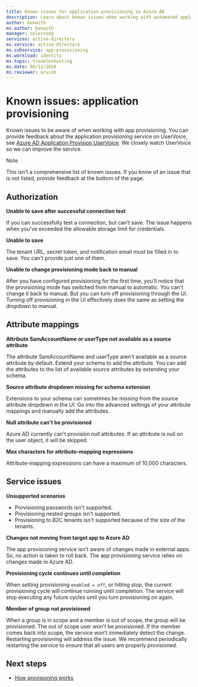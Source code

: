 ```yaml
---
title: Known issues for application provisioning in Azure AD
description: Learn about known issues when working with automated application provisioning in Azure AD.
author: kenwith
ms.author: kenwith
manager: celestedg
services: active-directory
ms.service: active-directory
ms.subservice: app-provisioning
ms.workload: identity
ms.topic: troubleshooting
ms.date: 08/12/2020
ms.reviewer: arvinh
---
```


# Known issues: application provisioning
Known issues to be aware of when working with app provisioning. You can provide feedback about the application provisioning service on UserVoice, see [Azure AD Application Provision UserVoice](#). We closely watch UserVoice so we can improve the service. 

> [!NOTE]
> This isn’t a comprehensive list of known issues. If you know of an issue that is not listed, provide feedback at the bottom of the page.

## Authorization 

**Unable to save after successful connection test**

If you can successfully test a connection, but can’t save. The issue happens when you've exceeded the allowable storage limit for credentials.  

**Unable to save**

The tenant URL, secret token, and notification email must be filled in to save. You can't provide just one of them. 

**Unable to change provisioning mode back to manual**

After you have configured provisioning for the first time, you’ll notice that the provisioning mode has switched from manual to automatic. You can't change it back to manual. But you can turn off provisioning through the UI. Turning off provisioning in the UI effectively does the same as setting the dropdown to manual.  


## Attribute mappings 

**Attribute SamAccountName or userType not available as a source attribute**

The attribute SamAccountName and userType aren't available as a source attribute by default. Extend your schema to add the attribute. You can add the attributes to the list of available source attributes by extending your schema.   

**Source attribute dropdown missing for schema extension**

Extensions to your schema can sometimes be missing from the source attribute dropdown in the UI. Go into the advanced settings of your attribute mappings and manually add the attributes. 

**Null attribute can't be provisioned**

Azure AD currently can't provision null attributes. If an attribute is null on the user object, it will be skipped. 

**Max characters for attribute-mapping expressions**

Attribute-mapping expressions can have a maximum of 10,000 characters. 


## Service issues 

**Unsupported scenarios**

- Provisioning passwords isn't supported. 
- Provisioning nested groups isn't supported. 
- Provisioning to B2C tenants isn't supported because of the size of the tenants. 

**Changes not moving from target app to Azure AD**

The app provisioning service isn't aware of changes made in external apps. So, no action is taken to roll back. The app provisioning service relies on changes made in Azure AD.  

**Provisioning cycle continues until completion**

When setting provisioning `enabled = off`, or hitting stop, the current provisioning cycle will continue running until completion. The service will stop executing any future cycles until you turn provisioning on again.

**Member of group not provisioned**

When a group is in scope and a member is out of scope, the group will be provisioned. The out of scope user won't be provisioned. If the member comes back into scope, the service won’t immediately detect the change. Restarting provisioning will address the issue. We recommend periodically restarting the service to ensure that all users are properly provisioned.  


## Next steps
- [How provisioning works](how-provisioning-works.md)
